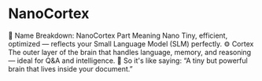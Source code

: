 # NanoCortex 
🧬 Name Breakdown: NanoCortex Part	Meaning Nano	Tiny, efficient, optimized — reflects your Small Language Model (SLM) perfectly. ⚙️ Cortex	The outer layer of the brain that handles language, memory, and reasoning — ideal for Q&A and intelligence. 🧠  So it's like saying:  “A tiny but powerful brain that lives inside your document.”
